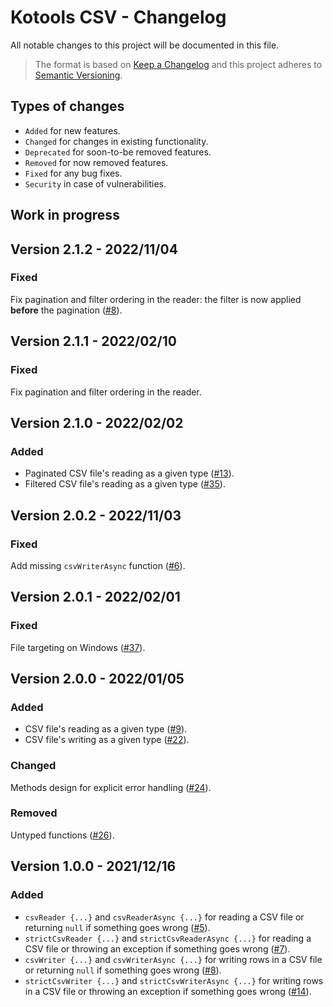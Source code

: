 # Kotools CSV - Changelog

All notable changes to this project will be documented in this file.

> The format is based on [Keep a Changelog](https://keepachangelog.com/en/1.1.0)
> and this project adheres to
> [Semantic Versioning](https://semver.org/spec/v2.0.0.html).

## Types of changes

- `Added` for new features.
- `Changed` for changes in existing functionality.
- `Deprecated` for soon-to-be removed features.
- `Removed` for now removed features.
- `Fixed` for any bug fixes.
- `Security` in case of vulnerabilities.

## Work in progress

## Version 2.1.2 - 2022/11/04

### Fixed

Fix pagination and filter ordering in the reader: the filter is now applied
**before** the pagination ([#8](https://github.com/kotools/libraries/issues/8)).

## Version 2.1.1 - 2022/02/10

### Fixed

Fix pagination and filter ordering in the reader.

## Version 2.1.0 - 2022/02/02

### Added

- Paginated CSV file's reading as a given type
  ([#13](https://github.com/kotools/csv/issues/13)).
- Filtered CSV file's reading as a given type
  ([#35](https://github.com/kotools/csv/issues/35)).

## Version 2.0.2 - 2022/11/03

### Fixed

Add missing `csvWriterAsync` function
([#6](https://github.com/kotools/libraries/issues/6)).

## Version 2.0.1 - 2022/02/01

### Fixed

File targeting on Windows
([#37](https://github.com/kotools/csv/issues/37)).

## Version 2.0.0 - 2022/01/05

### Added

- CSV file's reading as a given
  type ([#9](https://github.com/kotools/csv/issues/9)).
- CSV file's writing as a given
  type ([#22](https://github.com/kotools/csv/issues/22)).

### Changed

Methods design for explicit error handling
([#24](https://github.com/kotools/csv/issues/24)).

### Removed

Untyped functions ([#26](https://github.com/kotools/csv/issues/26)).

## Version 1.0.0 - 2021/12/16

### Added

- `csvReader {...}` and `csvReaderAsync {...}` for reading a CSV file or
  returning `null` if something goes
  wrong ([#5](https://github.com/kotools/csv/issues/5)).
- `strictCsvReader {...}` and `strictCsvReaderAsync {...}` for reading a CSV
  file or throwing an exception if something goes
  wrong ([#7](https://github.com/kotools/csv/issues/7)).
- `csvWriter {...}` and `csvWriterAsync {...}` for writing rows in a CSV file or
  returning `null` if something goes
  wrong ([#8](https://github.com/kotools/csv/issues/8)).
- `strictCsvWriter {...}` and `strictCsvWriterAsync {...}` for writing rows in a
  CSV file or throwing an exception if something goes
  wrong ([#14](https://github.com/kotools/csv/issues/14)).
